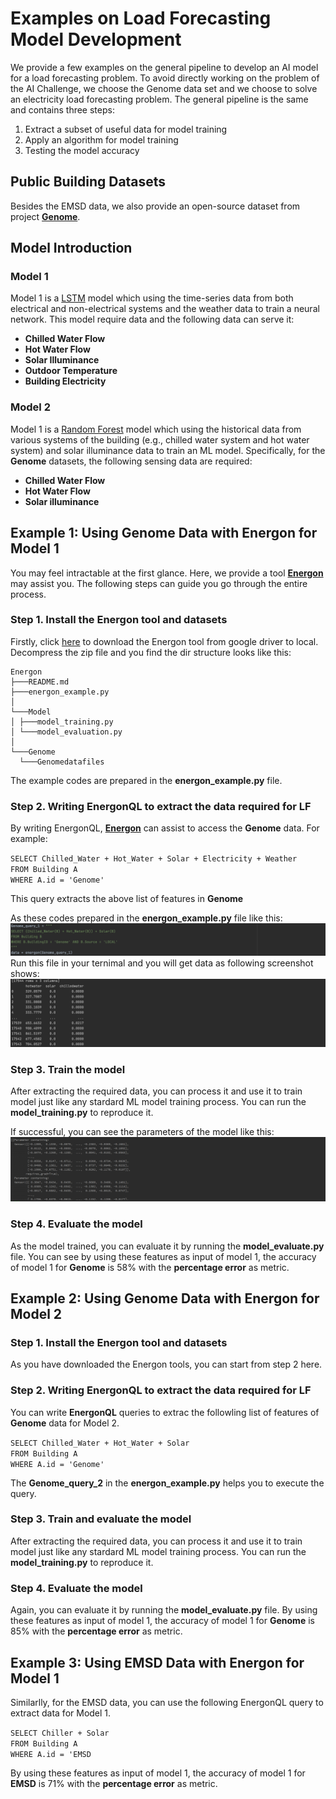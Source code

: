 # Examples on Load Forecasting Model Development
We provide a few examples on the general pipeline to develop an AI model for a load forecasting problem. To avoid directly working on the problem of the AI Challenge, we choose the Genome data set and we choose to solve an electricity load forecasting problem. The general pipeline is the same and contains three steps:  
1.   Extract a subset of useful data for model training
2.   Apply an algorithm for model training
3.   Testing the model accuracy
 
## Public Building Datasets
Besides the EMSD data, we also provide an open-source dataset from project [**Genome**][genome].
## Model Introduction

### Model 1
Model 1 is a [LSTM][LSTM] model which using the time-series data from both electrical and non-electrical systems and the weather data to train a neural network. This model require  data and the following data can serve it:

+ **Chilled Water Flow**
+ **Hot Water Flow**
+ **Solar Illuminance**
+ **Outdoor Temperature**
+ **Building Electricity**

### Model 2
Model 1 is a [Random Forest][RF] model which using the historical data from various systems of the building (e.g., chilled water system and hot water system) and solar illuminance data to train an ML model. Specifically, for the **Genome** datasets, the following sensing data are required:

+ **Chilled Water Flow**
+ **Hot Water Flow**
+ **Solar illuminance**

## Example 1: Using Genome Data with Energon for Model 1
You may feel intractable at the first glance. Here, we provide a tool [**Energon**][energon] may assist you. The following steps can guide you go through the entire process.

### Step 1. Install the Energon tool and datasets
Firstly, click [here][download2] to download the Energon tool from google driver to local. Decompress the zip file and you find the dir structure looks like this:
```
Energon
├───README.md
├───energon_example.py 
│
└───Model
│ ├───model_training.py
│ └───model_evaluation.py
│ 
└───Genome
  └───Genomedatafiles
```
The example codes are prepared in the **energon_example.py** file.


### Step 2. Writing EnergonQL to extract the data required for LF
By writing EnergonQL, [**Energon**][energon] can assist to access the **Genome** data. For example:

`SELECT Chilled_Water + Hot_Water + Solar + Electricity + Weather`\
`FROM Building A`\
`WHERE A.id = 'Genome'`

This query extracts the above list of features in **Genome**

As these codes prepared in the **energon_example.py** file like this:
![image](https://github.com/fangger4396/energon_example/blob/main/img/screenshot2.png)
Run this file in your ternimal and you will get data as following screenshot shows:
![image](https://github.com/fangger4396/energon_example/blob/main/img/screenshot.png)
### Step 3. Train the model
After extracting the required data, you can process it and use it to train model just like any stardard ML model training process.
You can run the **model_training.py** to reproduce it.

If successful, you can see the parameters of the model like this:
![image](https://github.com/fangger4396/energon_example/blob/main/img/screenshot3.png)

### Step 4. Evaluate the model
As the model trained, you can evaluate it by running the **model_evaluate.py** file. You can see by using these features as input of model 1, the accuracy of model 1 for **Genome** is 58% with the **percentage error** as metric.

## Example 2: Using Genome Data with Energon for Model 2

### Step 1. Install the Energon tool and datasets
As you have downloaded the Energon tools, you can start from step 2 here.

### Step 2. Writing EnergonQL to extract the data required for LF
You can write **EnergonQL** queries to extrac the followling list of features of **Genome** data for Model 2.

`SELECT Chilled_Water + Hot_Water + Solar`\
`FROM Building A`\
`WHERE A.id = 'Genome'`

The **Genome_query_2** in the **energon_example.py** helps you to execute the query.

### Step 3.  Train and evaluate the model
After extracting the required data, you can process it and use it to train model just like any stardard ML model training process.
You can run the **model_training.py** to reproduce it.

### Step 4. Evaluate the model
Again, you can evaluate it by running the **model_evaluate.py** file. By using these features as input of model 1, the accuracy of model 1 for **Genome** is 85% with the **percentage error** as metric.


## Example 3: Using EMSD Data with Energon for Model 1

Similarlly, for the EMSD data, you can use the following EnergonQL query to extract data for Model 1.

`SELECT Chiller + Solar`\
`FROM Building A`\
`WHERE A.id = 'EMSD`

By using these features as input of model 1, the accuracy of model 1 for **EMSD** is 71% with the **percentage error** as metric.


[genome]:https://github.com/buds-lab/the-building-data-genome-project
[brick]:https://brickschema.org/ontology/
[energon]:https://github.com/fangger4396/energon_example/blob/main/Energon.md
[download]:https://github.com/fangger4396/energon_example/blob/main/cement.md
[RF]:https://www.sciencedirect.com/science/article/pii/S0378778818311290
[LSTM]:https://www.sciencedirect.com/science/article/pii/S0306261917302921
[download2]:https://drive.google.com/file/d/1EwPoNCn1O0-ag71p_tIN1DbzSfLc1VFl/view?usp=sharing
